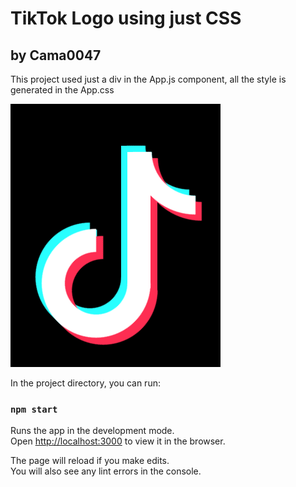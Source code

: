 # TikTok Logo using just CSS

## by Cama0047

This project used just a div in the App.js component, all the style is generated in the App.css

![alt text](https://github.com/cama0047/LogoTiktok-CSS/blob/main/public/Photo.png?raw=true)

In the project directory, you can run:

### `npm start`

Runs the app in the development mode.\
Open [http://localhost:3000](http://localhost:3000) to view it in the browser.

The page will reload if you make edits.\
You will also see any lint errors in the console.
